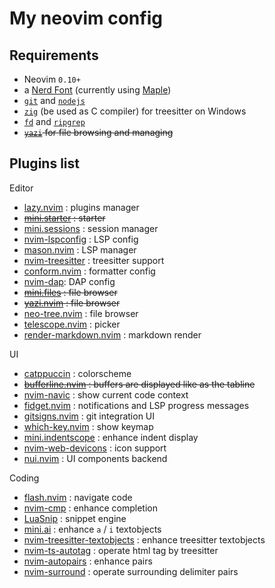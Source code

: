 # My neovim config

## Requirements

- Neovim `0.10+`
- a [Nerd Font](https://www.nerdfonts.com/) (currently using [Maple](https://github.com/subframe7536/maple-font))
- [`git`](https://git-scm.com/) and [`nodejs`](https://nodejs.org/)
- [`zig`](https://ziglang.org/) (be used as C compiler) for treesitter on Windows
- [`fd`](https://github.com/sharkdp/fd) and [`ripgrep`](https://github.com/BurntSushi/ripgrep)
- ~~[`yazi`](https://yazi-rs.github.io/) for file browsing and managing~~

## Plugins list

Editor

- [lazy.nvim](https://github.com/folke/lazy.nvim) : plugins manager
- ~~[mini.starter](https://github.com/echasnovski/mini.starter) : starter~~
- [mini.sessions](https://github.com/echasnovski/mini.sessions) : session manager
- [nvim-lspconfig](https://github.com/neovim/nvim-lspconfig) : LSP config
- [mason.nvim](https://github.com/williamboman/mason.nvim) : LSP manager
- [nvim-treesitter](https://github.com/nvim-treesitter/nvim-treesitter) : treesitter support
- [conform.nvim](https://github.com/stevearc/conform.nvim) : formatter config
- [nvim-dap](https://github.com/mfussenegger/nvim-dap): DAP config
- ~~[mini.files](https://github.com/echasnovski/mini.files) : file browser~~
- ~~[yazi.nvim](https://github.com/mikavilpas/yazi.nvim) : file browser~~
- [neo-tree.nvim](https://github.com/nvim-neo-tree/neo-tree.nvim) : file browser
- [telescope.nvim](https://github.com/nvim-telescope/telescope.nvim) : picker
- [render-markdown.nvim](https://github.com/MeanderingProgrammer/render-markdown.nvim) : markdown render

UI

- [catppuccin](https://github.com/catppuccin/nvim) : colorscheme
- ~~[bufferline.nvim](https://github.com/akinsho/bufferline.nvim) : buffers are displayed like as the tabline~~
- [nvim-navic](https://github.com/SmiteshP/nvim-navic) : show current code context
- [fidget.nvim](https://github.com/j-hui/fidget.nvim) : notifications and LSP progress messages
- [gitsigns.nvim](https://github.com/lewis6991/gitsigns.nvim) : git integration UI
- [which-key.nvim](https://github.com/folke/which-key.nvim) : show keymap
- [mini.indentscope](https://github.com/echasnovski/mini.indentscope) : enhance indent display
- [nvim-web-devicons](https://github.com/nvim-tree/nvim-web-devicons) : icon support
- [nui.nvim](https://github.com/echasnovski/mini.starter) : UI components backend

Coding

- [flash.nvim](https://github.com/folke/flash.nvim) : navigate code
- [nvim-cmp](https://github.com/hrsh7th/nvim-cmp) : enhance completion
- [LuaSnip](https://github.com/L3MON4D3/LuaSnip) : snippet engine
- [mini.ai](https://github.com/echasnovski/mini.ai) : enhance `a` / `i` textobjects
- [nvim-treesitter-textobjects](https://github.com/nvim-treesitter/nvim-treesitter-textobjects) : enhance treesitter textobjects
- [nvim-ts-autotag](https://github.com/windwp/nvim-ts-autotag) : operate html tag by treesitter
- [nvim-autopairs](https://github.com/windwp/nvim-autopairs) : enhance pairs
- [nvim-surround](https://github.com/kylechui/nvim-surround) : operate surrounding delimiter pairs

